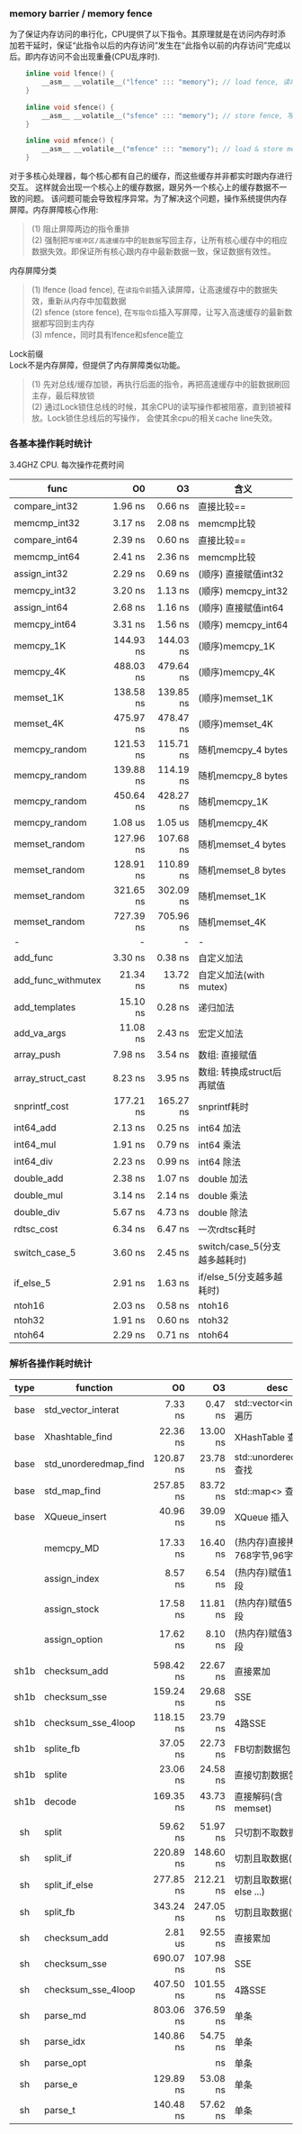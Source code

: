 
### memory barrier / memory fence

为了保证内存访问的串行化，CPU提供了以下指令。其原理就是在访问内存时添加若干延时，保证“此指令以后的内存访问”发生在“此指令以前的内存访问”完成以后。即内存访问不会出现重叠(CPU乱序时).

```cpp
    inline void lfence() {
        __asm__ __volatile__("lfence" ::: "memory"); // load fence, 读串行
    }
    
    inline void sfence() {
        __asm__ __volatile__("sfence" ::: "memory"); // store fence, 写串行
    }
    
    inline void mfence() {
        __asm__ __volatile__("mfence" ::: "memory"); // load & store memory fence, 读写都串行
    }
```

对于多核心处理器，每个核心都有自己的缓存，而这些缓存并非都实时跟内存进行交互。
这样就会出现一个核心上的缓存数据，跟另外一个核心上的缓存数据不一致的问题。
该问题可能会导致程序异常。为了解决这个问题，操作系统提供内存屏障。内存屏障核心作用: <br/>
> (1) 阻止屏障两边的指令重排 <br/>
> (2) 强制把`写缓冲区/高速缓存`中的`脏数据`写回主存，让所有核心缓存中的相应数据失效。即保证所有核心跟内存中最新数据一致，保证数据有效性。<br/>

内存屏障分类 <br/>
> (1) lfence (load fence), 在`读指令前`插入读屏障，让高速缓存中的数据失效，重新从内存中加载数据 <br/>
> (2) sfence (store fence), 在`写指令后`插入写屏障，让写入高速缓存的最新数据都写回到主内存 <br/>
> (3) mfence，同时具有lfence和sfence能立 <br/>

Lock前缀 <br/>
Lock不是内存屏障，但提供了内存屏障类似功能。<br/>
> (1) 先对总线/缓存加锁，再执行后面的指令，再把高速缓存中的脏数据刷回主存，最后释放锁 <br/>
> (2) 通过Lock锁住总线的时候，其余CPU的读写操作都被阻塞，直到锁被释放。Lock锁住总线后的写操作，
会使其余cpu的相关cache line失效。<br/>

### 各基本操作耗时统计

3.4GHZ CPU. 每次操作花费时间

|func                  |    O0    |    O3    |     含义      |
|----------------------|---------:|---------:|--------------|
|compare_int32         |   1.96 ns|   0.66 ns| 直接比较==
|memcmp_int32          |   3.17 ns|   2.08 ns| memcmp比较
|compare_int64         |   2.39 ns|   0.60 ns| 直接比较==
|memcmp_int64          |   2.41 ns|   2.36 ns| memcmp比较
|assign_int32          |   2.29 ns|   0.69 ns| (顺序) 直接赋值int32 
|memcpy_int32          |   3.20 ns|   1.13 ns| (顺序) memcpy_int32 
|assign_int64          |   2.68 ns|   1.16 ns| (顺序) 直接赋值int64 
|memcpy_int64          |   3.31 ns|   1.56 ns| (顺序) memcpy_int64 
|memcpy_1K             | 144.93 ns| 144.03 ns| (顺序)memcpy_1K 
|memcpy_4K             | 488.03 ns| 479.64 ns| (顺序)memcpy_4K 
|memset_1K             | 138.58 ns| 139.85 ns| (顺序)memset_1K 
|memset_4K             | 475.97 ns| 478.47 ns| (顺序)memset_4K 
|memcpy_random         | 121.53 ns| 115.71 ns| 随机memcpy_4 bytes 
|memcpy_random         | 139.88 ns| 114.19 ns| 随机memcpy_8 bytes 
|memcpy_random         | 450.64 ns| 428.27 ns| 随机memcpy_1K 
|memcpy_random         |   1.08 us|   1.05 us| 随机memcpy_4K 
|memset_random         | 127.96 ns| 107.68 ns| 随机memset_4 bytes 
|memset_random         | 128.91 ns| 110.89 ns| 随机memset_8 bytes 
|memset_random         | 321.65 ns| 302.09 ns| 随机memset_1K 
|memset_random         | 727.39 ns| 705.96 ns| 随机memset_4K 
|                     -|         -|         -|       - |
|add_func              |   3.30 ns|   0.38 ns| 自定义加法 
|add_func_withmutex    |  21.34 ns|  13.72 ns| 自定义加法(with mutex) 
|add_templates         |  15.10 ns|   0.28 ns| 递归加法 
|add_va_args           |  11.08 ns|   2.43 ns| 宏定义加法 
|array_push            |   7.98 ns|   3.54 ns| 数组: 直接赋值 
|array_struct_cast     |   8.23 ns|   3.95 ns| 数组: 转换成struct后再赋值 
|snprintf_cost         | 177.21 ns| 165.27 ns| snprintf耗时 
|int64_add             |   2.13 ns|   0.25 ns| int64 加法 
|int64_mul             |   1.91 ns|   0.79 ns| int64 乘法 
|int64_div             |   2.23 ns|   0.99 ns| int64 除法 
|double_add            |   2.38 ns|   1.07 ns| double 加法 
|double_mul            |   3.14 ns|   2.14 ns| double 乘法 
|double_div            |   5.67 ns|   4.73 ns| double 除法 
|rdtsc_cost            |   6.34 ns|   6.47 ns| 一次rdtsc耗时
|switch_case_5         |   3.60 ns|   2.45 ns| switch/case_5(分支越多越耗时) 
|if_else_5             |   2.91 ns|   1.63 ns| if/else_5(分支越多越耗时)
|ntoh16                |   2.03 ns|   0.58 ns| ntoh16
|ntoh32                |   1.91 ns|   0.60 ns| ntoh32
|ntoh64                |   2.29 ns|   0.71 ns| ntoh64



### 解析各操作耗时统计

| type  |              function |      O0  |      O3  |     desc |
|:-----:|-----------------------|---------:|---------:|----------|
|base   | std_vector_interat    |   7.33 ns|   0.47 ns| std::vector<int64_t> 遍历
|base   | Xhashtable_find       |  22.36 ns|  13.00 ns| XHashTable 查找
|base   | std_unorderedmap_find | 120.87 ns|  23.78 ns| std::unorderedmap 查找
|base   |    std_map_find       | 257.85 ns|  83.72 ns| std::map<> 查找
|base   |    XQueue_insert      |  40.96 ns|  39.09 ns| XQueue 插入
|       |                       |          |          |
|       |    memcpy_MD          |  17.33 ns|  16.40 ns| (热内存)直接拷贝768字节,96字段
|       |    assign_index       |   8.57 ns|   6.54 ns| (热内存)赋值13个字段
|       |    assign_stock       |  17.58 ns|  11.81 ns| (热内存)赋值55个字段
|       |    assign_option      |  17.62 ns|   8.10 ns| (热内存)赋值39个字段
|       |                       |          |          |
|sh1b   |    checksum_add       | 598.42 ns|  22.67 ns| 直接累加
|sh1b   |    checksum_sse       | 159.24 ns|  29.68 ns| SSE
|sh1b   |    checksum_sse_4loop | 118.15 ns|  23.79 ns| 4路SSE
|sh1b   |    splite_fb          |  37.05 ns|  22.73 ns| FB切割数据包
|sh1b   |    splite             |  23.06 ns|  24.58 ns| 直接切割数据包
|sh1b   |    decode             | 169.35 ns|  43.73 ns| 直接解码(含memset)
|       |                       |          |          |
|sh     |    split              |  59.62 ns|  51.97 ns| 只切割不取数据
|sh     |    split_if           | 220.89 ns| 148.60 ns| 切割且取数据(if)
|sh     |    split_if_else      | 277.85 ns| 212.21 ns| 切割且取数据(if ... else ...)
|sh     |    split_fb           | 343.24 ns| 247.05 ns| 切割且取数据(fb)
|sh     |    checksum_add       |   2.81 us|  92.55 ns| 直接累加
|sh     |    checksum_sse       | 690.07 ns| 107.98 ns| SSE
|sh     |    checksum_sse_4loop | 407.50 ns| 101.55 ns| 4路SSE
|sh     |    parse_md           | 803.06 ns| 376.59 ns| 单条
|sh     |    parse_idx          | 140.86 ns|  54.75 ns| 单条
|sh     |    parse_opt          |          |        ns| 单条
|sh     |    parse_e            | 129.89 ns|  53.08 ns| 单条
|sh     |    parse_t            | 140.48 ns|  57.62 ns| 单条

